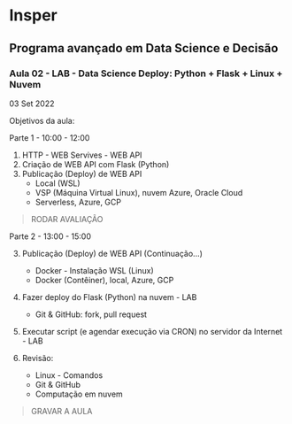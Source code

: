 # Insper

## Programa avançado em Data Science e Decisão

### Aula 02 - LAB - Data Science Deploy: Python + Flask + Linux + Nuvem

03 Set 2022

Objetivos da aula:

Parte 1 - 10:00 - 12:00

1. HTTP - WEB Servives - WEB API
2. Criação de WEB API com Flask (Python)
3. Publicação (Deploy) de WEB API
    - Local (WSL)
    - VSP (Máquina Virtual Linux), nuvem Azure, Oracle Cloud
    - Serverless, Azure, GCP

> RODAR AVALIAÇÃO

Parte 2 - 13:00 - 15:00

3. Publicação (Deploy) de WEB API (Continuação...)
    - Docker - Instalação WSL (Linux)
    - Docker (Contêiner), local, Azure, GCP

4. Fazer deploy do Flask (Python) na nuvem - LAB
   - Git & GitHub: fork, pull request
5. Executar script (e agendar execução via CRON) no servidor da Internet - LAB
6. Revisão:
   - Linux - Comandos
   - Git & GitHub
   - Computação em nuvem
     
> GRAVAR A AULA
